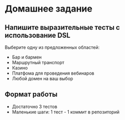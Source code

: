 # Домашнее задание

## Напишите выразительные тесты с использование DSL
Выберите одну из предложенных областей:
  * Бар и бармен
  * Маршрутный транспорт
  * Казино
  * Платфома для проведения вебинаров
  * Любой домен на ваш выбор
      
## Формат работы
  * Достаточно 3 тестов
  * Маленькие шаги: 1 тест - 1 коммит в репозиторий